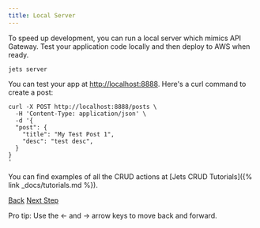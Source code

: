 ```yaml
---
title: Local Server
---
```


To speed up development, you can run a local server which mimics API Gateway. Test your application code locally and then deploy to AWS when ready.

    jets server

You can test your app at [http://localhost:8888](http://localhost:8888). Here's a curl command to create a post:

    curl -X POST http://localhost:8888/posts \
      -H 'Content-Type: application/json' \
      -d '{
      "post": {
        "title": "My Test Post 1",
        "desc": "test desc",
      }
    }
    '

You can find examples of all the CRUD actions at [Jets CRUD Tutorials]({% link _docs/tutorials.md %}).

<a id="prev" class="btn btn-basic" href="{% link _docs/structure.md %}">Back</a>
<a id="next" class="btn btn-primary" href="{% link _docs/repl-console.md %}">Next Step</a>
<p class="keyboard-tip">Pro tip: Use the <- and -> arrow keys to move back and forward.</p>
